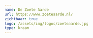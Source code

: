 ```yaml
---
name: De Zoete Aarde
url: https://www.zoeteaarde.nl/
zichtbaar: true
logo: /assets/img/logos/zoeteaarde.jpg
type: kraam
---
```

